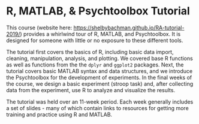 # R, MATLAB, & Psychtoolbox Tutorial

This course (website here: https://shelbybachman.github.io/RA-tutorial-2019/) provides a whirlwind tour of R, MATLAB, and Psychtoolbox. It is designed for someone with little or no exposure to these different tools. 

The tutorial first covers the basics of R, including basic data import, cleaning, manipulation, analysis, and plotting. We covered base R functions as well as functions from the the `dplyr` and `ggplot2` packages. Next, the tutorial covers basic MATLAB syntax and data structures, and we introduce the Psychtoolbox for the development of experiments. In the final weeks of the course, we design a basic experiment (stroop task) and, after collecting data from the experiment, use R to analyze and visualize the results.

The tutorial was held over an 11-week period. Each week generally includes a set of slides - many of which contain links to resources for getting more training and practice using R and MATLAB.
